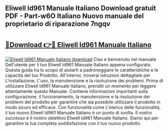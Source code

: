 ## Eliwell Id961 Manuale Italiano Download gratuit PDF - Part-w6O Italiano Nuovo manuale del proprietario di riparazione 7ngqv

# <h2><a href="http://dfgrgp.blite.top/?on=Eliwell+Id961+Manuale+Italiano">🔗Download 👉🔴 Eliwell Id961 Manuale Italiano</a></h2>

[![Eliwell Id961 Manuale Italiano download](https://i.imgur.com/lujVjoI.png)](http://dfgrgp.blite.top/?on=Eliwell+Id961+Manuale+Italiano)
Ciao e benvenuto nel manuale Dell'utente per il tuo Eliwell Id961 Manuale Italiano appena configurato. Questa guida ha lo scopo di aiutarti a padroneggiare le caratteristiche e le capacità del tuo Prodotto. All'interno, troverai istruzioni dettagliate per L'installazione, L'uso, la manutenzione e la risoluzione dei problemi. Prima di utilizzare Eliwell Id961 Manuale Italiano, prenditi un momento per leggere attentamente questo Manuale. Contiene informazioni importanti sulla configurazione, il funzionamento, la manutenzione e la risoluzione dei problemi del prodotto per garantire che sia possibile utilizzare il prodotto in modo sicuro ed efficace. Con funzionalità come L'elenco delle funzionalità, il tuo nuovo Eliwell Id961 Manuale Italiano è un punto di svolta. Il vostro successo è il nostro obiettivo Eliwell Id961 Manuale Italiano. Siamo qui per garantire la tua completa soddisfazione con il tuo nuovo prodotto.
